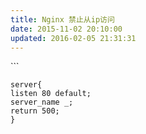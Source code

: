 ```yaml
---
title: Nginx 禁止从ip访问
date: 2015-11-02 20:10:00
updated: 2016-02-05 21:31:31
---
```

<!--markdown-->```
    server{ 
    listen 80 default; 
    server_name _; 
    return 500; 
    } 
```